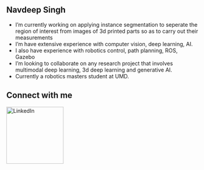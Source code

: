 ## Navdeep Singh

- I’m currently working on applying instance segmentation to seperate the region of interest from images of 3d printed parts so as to carry out their measurements
- I’m have extensive experience with computer vision, deep learning, AI.
- I also have experience with robotics control, path planning, ROS, Gazebo
- I’m looking to collaborate on any research project that involves multimodal deep learning, 3d deep learning and generative AI.
- Currently a robotics masters student at UMD.

## Connect with me
<a href=https://www.linkedin.com/in/navdeep-singh-8b2bab194/>
    <img src="https://github.com/user-attachments/assets/060ae803-cbbd-4539-b47c-09d65ed190f9" alt="LinkedIn" width="150" />
</a>
